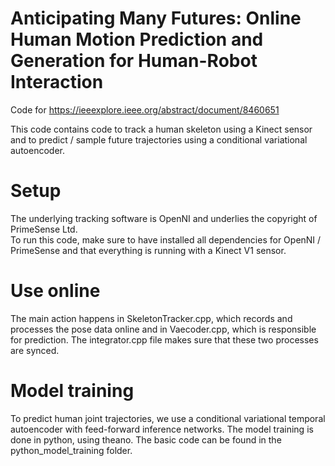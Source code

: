 # Anticipating Many Futures: Online Human Motion Prediction and Generation for Human-Robot Interaction
Code for https://ieeexplore.ieee.org/abstract/document/8460651


This code contains code to track a human skeleton using a Kinect sensor and to predict / sample future trajectories using a conditional variational autoencoder. 

# Setup
The underlying tracking software is OpenNI and underlies the copyright of PrimeSense Ltd.    
To run this code, make sure to have installed all dependencies for OpenNI / PrimeSense and that everything is running with a Kinect V1 sensor.


# Use online
The main action happens in SkeletonTracker.cpp, which records and processes the pose data online and in Vaecoder.cpp, which is responsible for prediction. The integrator.cpp file makes sure that these two processes are synced. 

# Model training
To predict human joint trajectories, we use a conditional variational temporal autoencoder with feed-forward inference networks.
The model training is done in python, using theano. The basic code can be found in the python_model_training folder.




